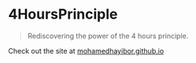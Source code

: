 # 4HoursPrinciple
> Rediscovering the power of the 4 hours principle.

Check out the site at [mohamedhayibor.github.io](mohamedhayibor.github.io)
